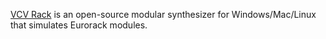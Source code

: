 [VCV Rack](https://vcvrack.com/) is an open-source modular synthesizer for Windows/Mac/Linux that simulates Eurorack modules.
